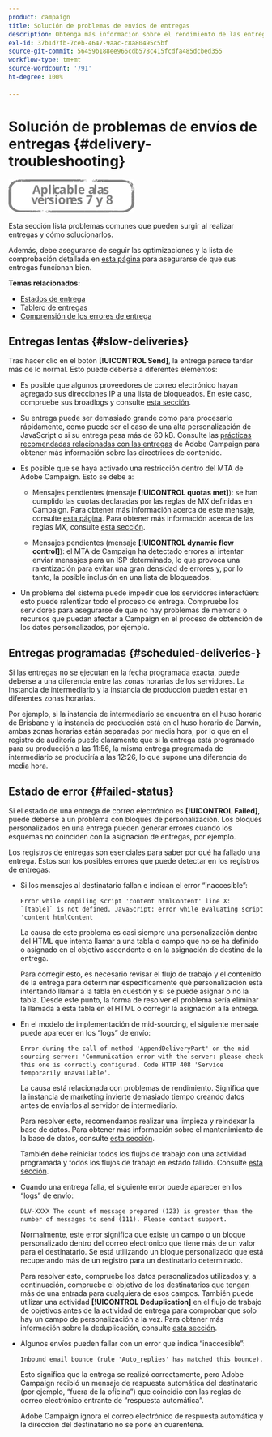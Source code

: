 ```yaml
---
product: campaign
title: Solución de problemas de envíos de entregas
description: Obtenga más información sobre el rendimiento de las entregas y cómo solucionar problemas relacionados con la monitorización de entregas
exl-id: 37b1d7fb-7ceb-4647-9aac-c8a80495c5bf
source-git-commit: 56459b188ee966cdb578c415fcdfa485dcbed355
workflow-type: tm+mt
source-wordcount: '791'
ht-degree: 100%

---
```


# Solución de problemas de envíos de entregas {#delivery-troubleshooting}

![](../../assets/common.svg)

Esta sección lista problemas comunes que pueden surgir al realizar entregas y cómo solucionarlos.

Además, debe asegurarse de seguir las optimizaciones y la lista de comprobación detallada en [esta página](delivery-performances.md) para asegurarse de que sus entregas funcionan bien.

**Temas relacionados:**

* [Estados de entrega](delivery-statuses.md)
* [Tablero de entregas](delivery-dashboard.md)
* [Comprensión de los errores de entrega](understanding-delivery-failures.md)

## Entregas lentas {#slow-deliveries}

Tras hacer clic en el botón **[!UICONTROL Send]**, la entrega parece tardar más de lo normal. Esto puede deberse a diferentes elementos:

* Es posible que algunos proveedores de correo electrónico hayan agregado sus direcciones IP a una lista de bloqueados. En este caso, compruebe sus broadlogs y consulte [esta sección](about-deliverability.md).

* Su entrega puede ser demasiado grande como para procesarlo rápidamente, como puede ser el caso de una alta personalización de JavaScript o si su entrega pesa más de 60 kB. Consulte las [prácticas recomendadas relacionadas con las entregas](delivery-best-practices.md) de Adobe Campaign para obtener más información sobre las directrices de contenido.

* Es posible que se haya activado una restricción dentro del MTA de Adobe Campaign. Esto se debe a:

   * Mensajes pendientes (mensaje **[!UICONTROL quotas met]**): se han cumplido las cuotas declaradas por las reglas de MX definidas en Campaign. Para obtener más información acerca de este mensaje, consulte [esta página](deliverability-faq.md). Para obtener más información acerca de las reglas MX, consulte [esta sección](../../installation/using/email-deliverability.md#about-mx-rules).

   * Mensajes pendientes (mensaje **[!UICONTROL dynamic flow control]**): el MTA de Campaign ha detectado errores al intentar enviar mensajes para un ISP determinado, lo que provoca una ralentización para evitar una gran densidad de errores y, por lo tanto, la posible inclusión en una lista de bloqueados.

* Un problema del sistema puede impedir que los servidores interactúen: esto puede ralentizar todo el proceso de entrega. Compruebe los servidores para asegurarse de que no hay problemas de memoria o recursos que puedan afectar a Campaign en el proceso de obtención de los datos personalizados, por ejemplo.

## Entregas programadas {#scheduled-deliveries-}

Si las entregas no se ejecutan en la fecha programada exacta, puede deberse a una diferencia entre las zonas horarias de los servidores. La instancia de intermediario y la instancia de producción pueden estar en diferentes zonas horarias.

Por ejemplo, si la instancia de intermediario se encuentra en el huso horario de Brisbane y la instancia de producción está en el huso horario de Darwin, ambas zonas horarias están separadas por media hora, por lo que en el registro de auditoría puede claramente que si la entrega está programado para su producción a las 11:56, la misma entrega programada de intermediario se produciría a las 12:26, lo que supone una diferencia de media hora.

## Estado de error {#failed-status}

Si el estado de una entrega de correo electrónico es **[!UICONTROL Failed]**, puede deberse a un problema con bloques de personalización. Los bloques personalizados en una entrega pueden generar errores cuando los esquemas no coinciden con la asignación de entregas, por ejemplo.

Los registros de entregas son esenciales para saber por qué ha fallado una entrega. Estos son los posibles errores que puede detectar en los registros de entregas:

* Si los mensajes al destinatario fallan e indican el error “inaccesible”:

   ```
   Error while compiling script 'content htmlContent' line X: `[table]` is not defined. JavaScript: error while evaluating script 'content htmlContent
   ```

   La causa de este problema es casi siempre una personalización dentro del HTML que intenta llamar a una tabla o campo que no se ha definido o asignado en el objetivo ascendente o en la asignación de destino de la entrega.

   Para corregir esto, es necesario revisar el flujo de trabajo y el contenido de la entrega para determinar específicamente qué personalización está intentando llamar a la tabla en cuestión y si se puede asignar o no la tabla. Desde este punto, la forma de resolver el problema sería eliminar la llamada a esta tabla en el HTML o corregir la asignación a la entrega.

* En el modelo de implementación de mid-sourcing, el siguiente mensaje puede aparecer en los “logs” de envío:

   ```
   Error during the call of method 'AppendDeliveryPart' on the mid sourcing server: 'Communication error with the server: please check this one is correctly configured. Code HTTP 408 'Service temporarily unavailable'.
   ```

   La causa está relacionada con problemas de rendimiento. Significa que la instancia de marketing invierte demasiado tiempo creando datos antes de enviarlos al servidor de intermediario.

   Para resolver esto, recomendamos realizar una limpieza y reindexar la base de datos. Para obtener más información sobre el mantenimiento de la base de datos, consulte [esta sección](../../production/using/recommendations.md).

   También debe reiniciar todos los flujos de trabajo con una actividad programada y todos los flujos de trabajo en estado fallido. Consulte [esta sección](../../workflow/using/scheduler.md).

* Cuando una entrega falla, el siguiente error puede aparecer en los “logs” de envío:

   ```
   DLV-XXXX The count of message prepared (123) is greater than the number of messages to send (111). Please contact support.
   ```

   Normalmente, este error significa que existe un campo o un bloque personalizado dentro del correo electrónico que tiene más de un valor para el destinatario. Se está utilizando un bloque personalizado que está recuperando más de un registro para un destinatario determinado.

   Para resolver esto, compruebe los datos personalizados utilizados y, a continuación, compruebe el objetivo de los destinatarios que tengan más de una entrada para cualquiera de esos campos. También puede utilizar una actividad **[!UICONTROL Deduplication]** en el flujo de trabajo de objetivos antes de la actividad de entrega para comprobar que solo hay un campo de personalización a la vez. Para obtener más información sobre la deduplicación, consulte [esta sección](../../workflow/using/deduplication.md).

* Algunos envíos pueden fallar con un error que indica “inaccesible”:

   ```
   Inbound email bounce (rule 'Auto_replies' has matched this bounce).
   ```

   Esto significa que la entrega se realizó correctamente, pero Adobe Campaign recibió un mensaje de respuesta automática del destinatario (por ejemplo, “fuera de la oficina”) que coincidió con las reglas de correo electrónico entrante de “respuesta automática”.

   Adobe Campaign ignora el correo electrónico de respuesta automática y la dirección del destinatario no se pone en cuarentena.
